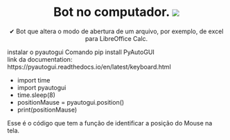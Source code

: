 <h1 align="center"> Bot no computador.  <img  src="https://img.shields.io/github/license/RAFAELSILVASALES/Bot_no_computador"></h1>

<p align="center"> ✔ Bot que altera o modo de abertura de um arquivo, por exemplo, de excel para LibreOffice Calc. </p>

<p> instalar o pyautogui Comando  pip install PyAutoGUI 
 <br>link da documentation: https://pyautogui.readthedocs.io/en/latest/keyboard.html</br><p>

<div>
  <ul> 
    <li> import time <li>
    import pyautogui
    <li> time.sleep(8) </li>
   <li> positionMause = pyautogui.position() <li>
    print(positionMause)   
  </ul>
  </div>

<p> Esse é o código que tem a função de identificar a posição do Mouse na tela.</p>
